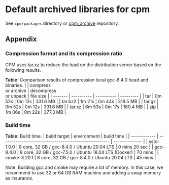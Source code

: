 # Default archived libraries for cpm

See `cpm/packages` directory or [cpm_archive](https://github.com/admiswalker/cpm_archive) repository.

## Appendix

### Compression format and its compression ratio
CPM uses tar.xz to reduce the load on the distribution server based on the following results.

**Table:** Comparison results of compression local gcc-8.4.0 head and binaries.
|         |  compress<br>or archive | decompress<br>or unpack | file size |
| ------- | ---------- | ---------- | --------- |
| tar     |  0m 52s    |  0m 12s    |  331.6 MB |
| tar.bz2 |  1m 21s    |  0m 44s    |  318.5 MB |
| tar.gz  |  0m 52s    |  0m 12s    |  331.6 MB |
| tar.xz  |  6m 53s    |  0m 17s    |  180.4 MB |
| zip     |  1m 06s    |  0m 22s    |  377.3 MB |


### Build time
**Table:** Build time.
| build target | environment                                           | build time     |
| ------------ | ----------------------------------------------------- | -------------- |
| sstd-1.0.0   | 8 core, 32 GB / gcc-8.4.0 / Ubuntu 20.04 LTS          |  0 mins 20 sec |
| gcc-8.4.0    | 8 core, 32 GB / gcc-7.5.0 / Ubuntu 18.04 LTS (Docker) | 70 mins        |
| cmake-3.20.1 | 8 core, 32 GB / gcc-8.4.0 / Ubuntu 20.04 LTS          | 45 mins        |

Note. Building gcc and cmake may require a lot of memory. In this case, we recommend to use 32 or 64 GB RAM machine and adding a swap memory as insurance.
